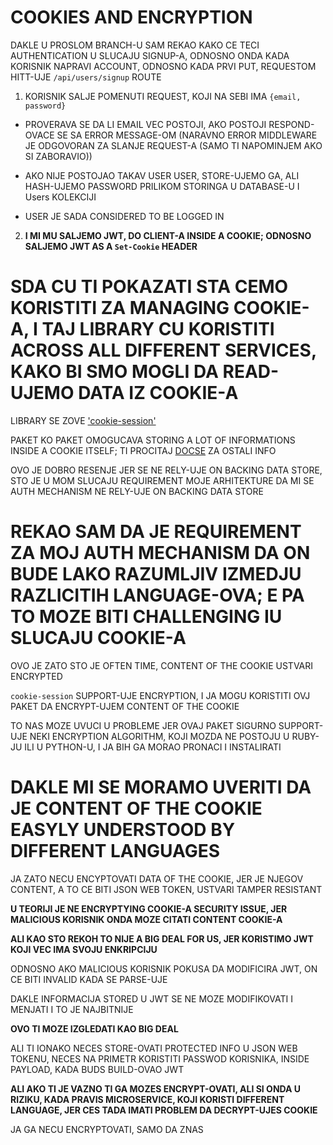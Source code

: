 # COOKIES AND ENCRYPTION

DAKLE U PROSLOM BRANCH-U SAM REKAO KAKO CE TECI AUTHENTICATION U SLUCAJU SIGNUP-A, ODNOSNO ONDA KADA KORISNIK NAPRAVI ACCOUNT, ODNOSNO KADA PRVI PUT, REQUESTOM HITT-UJE `/api/users/signup` ROUTE

1. KORISNIK SALJE POMENUTI REQUEST, KOJI NA SEBI IMA `{email, password}`

- PROVERAVA SE DA LI EMAIL VEC POSTOJI, AKO POSTOJI RESPOND-OVACE SE SA ERROR MESSAGE-OM (NARAVNO ERROR MIDDLEWARE JE ODGOVORAN ZA SLANJE REQUEST-A (SAMO TI NAPOMINJEM AKO SI ZABORAVIO))

- AKO NIJE POSTOJAO TAKAV USER USER, STORE-UJEMO GA, ALI HASH-UJEMO PASSWORD PRILIKOM STORINGA U DATABASE-U I Users KOLEKCIJI 

- USER JE SADA CONSIDERED TO BE LOGGED IN

2. **I MI MU SALJEMO JWT, DO CLIENT-A INSIDE A COOKIE; ODNOSNO SALJEMO JWT AS A `Set-Cookie` HEADER**

# SDA CU TI POKAZATI STA CEMO KORISTITI ZA MANAGING COOKIE-A, I TAJ LIBRARY CU KORISTITI ACROSS ALL DIFFERENT SERVICES, KAKO BI SMO MOGLI DA READ-UJEMO DATA IZ COOKIE-A

LIBRARY SE ZOVE ['cookie-session'](https://www.npmjs.com/package/cookie-session)

PAKET KO PAKET OMOGUCAVA STORING A LOT OF INFORMATIONS INSIDE A COOKIE ITSELF; TI PROCITAJ [DOCSE](https://github.com/expressjs/cookie-session#readme) ZA OSTALI INFO 

OVO JE DOBRO RESENJE JER SE NE RELY-UJE ON BACKING DATA STORE, STO JE U MOM SLUCAJU REQUIREMENT MOJE ARHITEKTURE DA MI SE AUTH MECHANISM NE RELY-UJE ON BACKING DATA STORE

# REKAO SAM DA JE REQUIREMENT ZA MOJ AUTH MECHANISM DA ON BUDE LAKO RAZUMLJIV IZMEDJU RAZLICITIH LANGUAGE-OVA; E PA TO MOZE BITI CHALLENGING IU SLUCAJU COOKIE-A

OVO JE ZATO STO JE OFTEN TIME, CONTENT OF THE COOKIE USTVARI ENCRYPTED

`cookie-session` SUPPORT-UJE ENCRYPTION, I JA MOGU KORISTITI OVJ PAKET DA ENCRYPT-UJEM CONTENT OF THE COOKIE

TO NAS MOZE UVUCI U PROBLEME JER OVAJ PAKET SIGURNO SUPPORT-UJE NEKI ENCRYPTION ALGORITHM, KOJI MOZDA NE POSTOJU U RUBY-JU ILI U PYTHON-U, I JA BIH GA MORAO PRONACI I INSTALIRATI

# DAKLE MI SE MORAMO UVERITI DA JE CONTENT OF THE COOKIE EASYLY UNDERSTOOD BY DIFFERENT LANGUAGES

JA ZATO NECU ENCYPTOVATI DATA OF THE COOKIE, JER JE NJEGOV CONTENT, A TO CE BITI JSON WEB TOKEN, USTVARI TAMPER RESISTANT

**U TEORIJI JE NE ENCRYPTYING COOKIE-A SECURITY ISSUE, JER MALICIOUS KORISNIK ONDA MOZE CITATI CONTENT COOKIE-A**

**ALI KAO STO REKOH TO NIJE A BIG DEAL FOR US, JER KORISTIMO JWT KOJI VEC IMA SVOJU ENKRIPCIJU**

ODNOSNO AKO MALICIOUS KORISNIK POKUSA DA MODIFICIRA JWT, ON CE BITI INVALID KADA SE PARSE-UJE

DAKLE INFORMACIJA STORED U JWT SE NE MOZE MODIFIKOVATI I MENJATI I TO JE NAJBITNIJE

**OVO TI MOZE IZGLEDATI KAO BIG DEAL**

ALI TI IONAKO NECES STORE-OVATI PROTECTED INFO U JSON WEB TOKENU, NECES NA PRIMETR KORISTITI PASSWOD KORISNIKA, INSIDE PAYLOAD, KADA BUDS BUILD-OVAO JWT

**ALI AKO TI JE VAZNO TI GA MOZES ENCRYPT-OVATI, ALI SI ONDA U RIZIKU, KADA PRAVIS MICROSERVICE, KOJI KORISTI DIFFERENT LANGUAGE, JER CES TADA IMATI PROBLEM DA DECRYPT-UJES COOKIE**

JA GA NECU ENCRYPTOVATI, SAMO DA ZNAS
